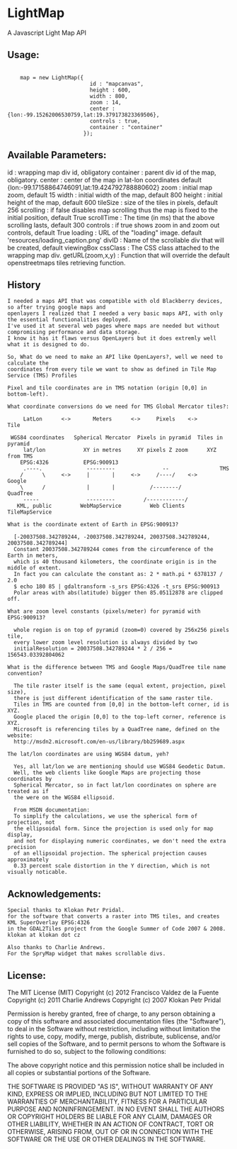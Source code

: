 LightMap
========

A Javascript Light Map API


Usage:
-------------
<code>
    map = new LightMap({
                          id : "mapcanvas",
                          height : 600,
                          width : 800,
                          zoom : 14,
                          center : {lon:-99.15262006530759,lat:19.379173823369506},
                          controls : true,
                          container : "container" 
                        });
</code>

Available Parameters:
-------------
<p>
    id : wrapping map div id, obligatory
    container : parent div id of the map, obligatory.
    center : center of the map in lat-lon coordinates default {lon:-99.17158864746091,lat:19.424792788880602}
    zoom : initial map zoom, default 15
    width : initial width of the map, default 800
    height : initial height of the map, default 600
    tileSize : size of the tiles in pixels, default 256
    scrolling : if false disables map scrolling thus the map is fixed to the initial position, default True
    scrollTime : The time (in ms) that the above scrolling lasts, default 300
    controls : if true shows zoom in and zoom out controls, default True
    loading : URL of the "loading" image. default 'resources/loading_caption.png'
    divID :  Name of the scrollable div that will be created, default viewingBox
    cssClass : The CSS class attached to the wrapping map div.
    getURL(zoom,x,y) : Function that will override the default openstreetmaps tiles retrieving function. 
</p>

History
-------------

    I needed a maps API that was compatible with old Blackberry devices, so after trying google maps and 
    openlayers I realized that I needed a very basic maps API, with only the essential functionalities deployed.
    I've used it at several web pages where maps are needed but without compromising performance and data storage.
    I know it has it flaws versus OpenLayers but it does extremly well what it is designed to do.

    So, What do we need to make an API like OpenLayers?, well we need to calculate the 
    coordinates from every tile we want to show as defined in Tile Map Service (TMS) Profiles

    Pixel and tile coordinates are in TMS notation (origin [0,0] in bottom-left).

    What coordinate conversions do we need for TMS Global Mercator tiles?:

         LatLon      <->       Meters      <->     Pixels    <->       Tile     

     WGS84 coordinates   Spherical Mercator  Pixels in pyramid  Tiles in pyramid
         lat/lon            XY in metres     XY pixels Z zoom      XYZ from TMS 
        EPSG:4326           EPSG:900913                                         
         .----.              ---------               --                TMS      
        /      \     <->     |       |     <->     /----/    <->      Google    
        \      /             |       |           /--------/          QuadTree   
         -----               ---------         /------------/                   
       KML, public         WebMapService         Web Clients      TileMapService

    What is the coordinate extent of Earth in EPSG:900913?

      [-20037508.342789244, -20037508.342789244, 20037508.342789244, 20037508.342789244]
      Constant 20037508.342789244 comes from the circumference of the Earth in meters,
      which is 40 thousand kilometers, the coordinate origin is in the middle of extent.
      In fact you can calculate the constant as: 2 * math.pi * 6378137 / 2.0
      $ echo 180 85 | gdaltransform -s_srs EPSG:4326 -t_srs EPSG:900913
      Polar areas with abs(latitude) bigger then 85.05112878 are clipped off.

    What are zoom level constants (pixels/meter) for pyramid with EPSG:900913?

      whole region is on top of pyramid (zoom=0) covered by 256x256 pixels tile,
      every lower zoom level resolution is always divided by two
      initialResolution = 20037508.342789244 * 2 / 256 = 156543.03392804062

    What is the difference between TMS and Google Maps/QuadTree tile name convention?

      The tile raster itself is the same (equal extent, projection, pixel size),
      there is just different identification of the same raster tile.
      Tiles in TMS are counted from [0,0] in the bottom-left corner, id is XYZ.
      Google placed the origin [0,0] to the top-left corner, reference is XYZ.
      Microsoft is referencing tiles by a QuadTree name, defined on the website:
      http://msdn2.microsoft.com/en-us/library/bb259689.aspx

    The lat/lon coordinates are using WGS84 datum, yeh?

      Yes, all lat/lon we are mentioning should use WGS84 Geodetic Datum.
      Well, the web clients like Google Maps are projecting those coordinates by
      Spherical Mercator, so in fact lat/lon coordinates on sphere are treated as if
      the were on the WGS84 ellipsoid.
     
      From MSDN documentation:
      To simplify the calculations, we use the spherical form of projection, not
      the ellipsoidal form. Since the projection is used only for map display,
      and not for displaying numeric coordinates, we don't need the extra precision
      of an ellipsoidal projection. The spherical projection causes approximately
      0.33 percent scale distortion in the Y direction, which is not visually noticable.


Acknowledgements:
-------------
    Special thanks to Klokan Petr Pridal.
    for the software that converts a raster into TMS tiles, and creates KML SuperOverlay EPSG:4326
    in the GDAL2Tiles project from the Google Summer of Code 2007 & 2008. klokan at klokan dot cz

    Also thanks to Charlie Andrews.
    For the SpryMap widget that makes scrollable divs.


License:
-------------

<p>
The MIT License (MIT)
Copyright (c) 2012 Francisco Valdez de la Fuente
Copyright (c) 2011 Charlie Andrews
Copyright (c) 2007 Klokan Petr Pridal


Permission is hereby granted, free of charge, to any person obtaining a copy of this software and associated documentation files 
(the "Software"), to deal in the Software without restriction, including without limitation the rights to use, copy, modify, 
merge, publish, distribute, sublicense, and/or sell copies of the Software, and to permit persons to whom the Software is 
furnished to do so, subject to the following conditions:

The above copyright notice and this permission notice shall be included in all copies or substantial portions of the Software.

THE SOFTWARE IS PROVIDED "AS IS", WITHOUT WARRANTY OF ANY KIND, EXPRESS OR IMPLIED, INCLUDING BUT NOT LIMITED TO THE WARRANTIES 
OF MERCHANTABILITY, FITNESS FOR A PARTICULAR PURPOSE AND NONINFRINGEMENT. IN NO EVENT SHALL THE AUTHORS OR COPYRIGHT HOLDERS BE 
LIABLE FOR ANY CLAIM, DAMAGES OR OTHER LIABILITY, WHETHER IN AN ACTION OF CONTRACT, TORT OR OTHERWISE, ARISING FROM, OUT OF OR 
IN CONNECTION WITH THE SOFTWARE OR THE USE OR OTHER DEALINGS IN THE SOFTWARE.
</p>



